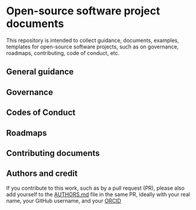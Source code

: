 # Open-source software project documents
This repository is intended to collect guidance, documents, examples, templates for open-source software projects, such as on governance, roadmaps, contributing, code of conduct, etc.

## General guidance

## Governance

## Codes of Conduct 

## Roadmaps

## Contributing documents


## Authors and credit
If you contribute to this work, such as by a pull request (PR), please also add yourself to the [AUTHORS.md](./AUTHORS.md) file in the same PR, ideally with your real name, your GitHub username, and your [ORCID](https://orcid.org)

